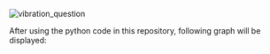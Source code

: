 ![vibration_question](https://user-images.githubusercontent.com/37806285/47052877-6674a000-d178-11e8-97d8-bcd3b3bc930d.jpg)

After using the python code in this repository, following graph will be displayed:

